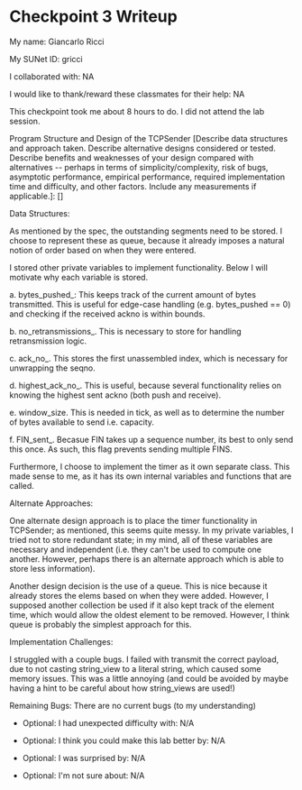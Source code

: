 Checkpoint 3 Writeup
====================

My name: Giancarlo Ricci

My SUNet ID: gricci

I collaborated with: NA

I would like to thank/reward these classmates for their help: NA

This checkpoint took me about 8 hours to do. I did not attend the lab session.

Program Structure and Design of the TCPSender [Describe data
structures and approach taken. Describe alternative designs considered
or tested.  Describe benefits and weaknesses of your design compared
with alternatives -- perhaps in terms of simplicity/complexity, risk
of bugs, asymptotic performance, empirical performance, required
implementation time and difficulty, and other factors. Include any
measurements if applicable.]: []

Data Structures:

As mentioned by the spec, the outstanding segments need to be stored.
I choose to represent these as queue, because it already imposes a natural
notion of order based on when they were entered. 

I stored other private variables to implement functionality. 
Below I will motivate why each variable is stored.

a. bytes_pushed_: This keeps track of the current amount of bytes transmitted.
This is useful for edge-case handling (e.g. bytes_pushed == 0) and checking if the 
received ackno is within bounds. 

b. no_retransmissions_. This is necessary to store for handling retransmission logic.

c. ack_no_. This stores the first unassembled index, which is necessary for unwrapping the seqno.
 
d. highest_ack_no_. This is useful, because several functionality relies on knowing the 
highest sent ackno (both push and receive).

e. window_size. This is needed in tick, as well as to determine the number of bytes available to send 
i.e. capacity. 

f. FIN_sent_. Becasue FIN takes up a sequence number, its best to only send this once.
As such, this flag prevents sending multiple FINS. 

Furthermore, I choose to implement the timer as it own separate class.
This made sense to me, as it has its own internal variables and functions that 
are called.

Alternate Approaches: 

One alternate design approach is to place the timer functionality in TCPSender;
as mentioned, this seems quite messy. In my private variables, I tried not to store 
redundant state; in my mind, all of these variables are necessary and independent (i.e. 
they can't be used to compute one another. However, perhaps there is an alternate approach 
which is able to store less information).

Another design decision is the use of a queue. This is nice because it already stores the elems
based on when they were added. However, I supposed another collection be used if it also kept 
track of the element time, which would allow the oldest element to be removed. However, I think
queue is probably the simplest approach for this. 

Implementation Challenges:

I struggled with a couple bugs. I failed with transmit the correct payload, due to 
not casting string_view to a literal string, which caused some memory issues. This was 
a little annoying (and could be avoided by maybe having a hint to be careful about how
string_views are used!)

Remaining Bugs: There are no current bugs (to my understanding)

- Optional: I had unexpected difficulty with: N/A

- Optional: I think you could make this lab better by: N/A

- Optional: I was surprised by: N/A

- Optional: I'm not sure about: N/A
